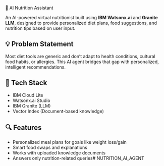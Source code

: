 🥗 AI Nutrition Assistant

An AI-powered virtual nutritionist built using **IBM Watsonx.ai** and **Granite LLM**, designed to provide personalized diet plans, food suggestions, and nutrition tips based on user input.

## 💡 Problem Statement
Most diet tools are generic and don’t adapt to health conditions, cultural food habits, or allergies. This AI agent bridges that gap with personalized, intelligent recommendations.
## 🧠 Tech Stack
- IBM Cloud Lite
- Watsonx.ai Studio
- IBM Granite (LLM)
- Vector Index (Document-based knowledge)

## 🔍 Features
- Personalized meal plans for goals like weight loss/gain
- Smart food swaps and explanations
- Works with uploaded knowledge documents
- Answers only nutrition-related queries# NUTRITION_AI_AGENT
